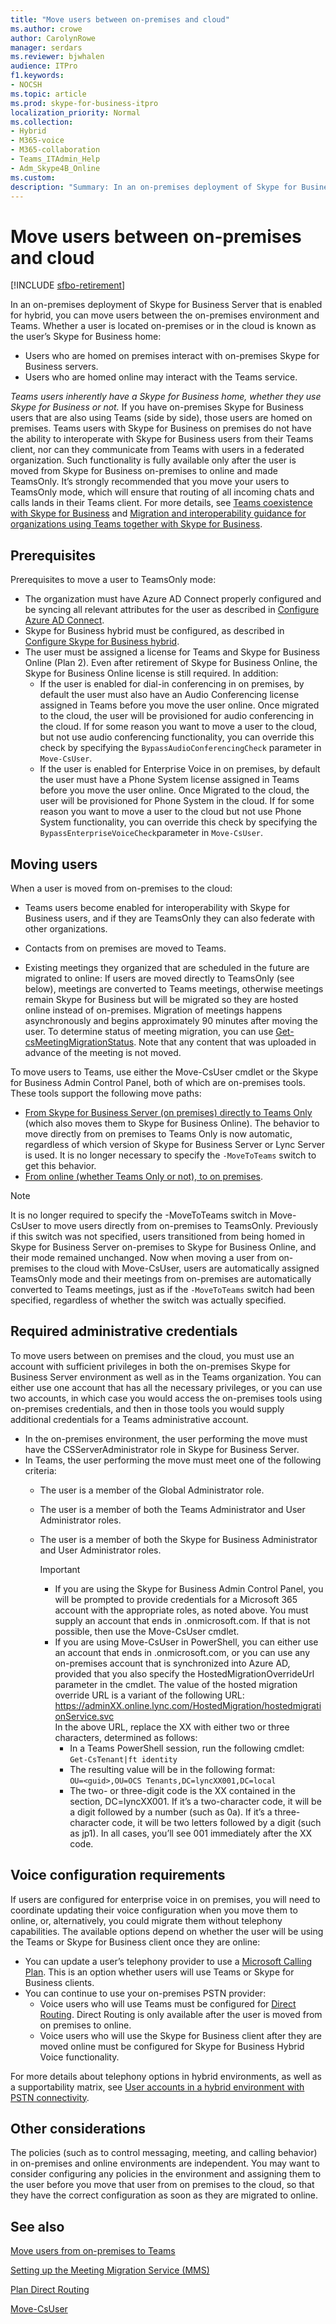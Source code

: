 ```yaml
---
title: "Move users between on-premises and cloud"
ms.author: crowe
author: CarolynRowe
manager: serdars
ms.reviewer: bjwhalen
audience: ITPro
f1.keywords:
- NOCSH
ms.topic: article
ms.prod: skype-for-business-itpro
localization_priority: Normal
ms.collection: 
- Hybrid 
- M365-voice
- M365-collaboration
- Teams_ITAdmin_Help
- Adm_Skype4B_Online
ms.custom:
description: "Summary: In an on-premises deployment of Skype for Business Server that is enabled for hybrid, you can move users between the on-premises environment and the cloud."
---
```


# Move users between on-premises and cloud

[!INCLUDE [sfbo-retirement](../../Hub/includes/sfbo-retirement.md)]

In an on-premises deployment of Skype for Business Server that is enabled for hybrid, you can move users between the on-premises environment and Teams. Whether a user is located on-premises or in the cloud is known as the user’s Skype for Business home:

- Users who are homed on premises interact with on-premises Skype for Business servers.
- Users who are homed online may interact with the Teams service.

*Teams users inherently have a Skype for Business home, whether they use Skype for Business or not.* If you have on-premises Skype for Business users that are also using Teams (side by side), those users are homed on premises. Teams users with Skype for Business on premises do not have the ability to interoperate with Skype for Business users from their Teams client, nor can they communicate from Teams with users in a federated organization. Such functionality is fully available only after the user is moved from Skype for Business on-premises to online and made TeamsOnly. It’s strongly recommended that you move your users to TeamsOnly mode, which will ensure that routing of all incoming chats and calls lands in their Teams client. For more details, see [Teams coexistence with Skype for Business](/microsoftteams/coexistence-chat-calls-presence) and [Migration and interoperability guidance for organizations using Teams together with Skype for Business](/microsoftteams/migration-interop-guidance-for-teams-with-skype).

## Prerequisites

Prerequisites to move a user to TeamsOnly mode:

- The organization must have Azure AD Connect properly configured and be syncing all relevant attributes for the user as described in [Configure Azure AD Connect](configure-azure-ad-connect.md).
- Skype for Business hybrid must be configured, as described in [Configure Skype for Business hybrid](configure-federation-with-skype-for-business-online.md).
- The user must be assigned a license for Teams and Skype for Business Online (Plan 2). Even after retirement of Skype for Business Online, the Skype for Business Online license is still required.  In addition:
    - If the user is enabled for dial-in conferencing in on premises, by default the user must also have an Audio Conferencing license assigned in Teams before you move the user online. Once migrated to the cloud, the user will be provisioned for audio conferencing in the cloud. If for some reason you want to move a user to the cloud, but not use audio conferencing functionality, you can override this check by specifying the `BypassAudioConferencingCheck` parameter in `Move-CsUser`.
    - If the user is enabled for Enterprise Voice in on premises, by default the user must have a Phone System license assigned in Teams before you move the user online. Once Migrated to the cloud, the user will be provisioned for Phone System in the cloud. If for some reason you want to move a user to the cloud but not use Phone System functionality, you can override this check by specifying the `BypassEnterpriseVoiceCheck`parameter in `Move-CsUser`.


## Moving users

When a user is moved from on-premises to the cloud:

- Teams users become enabled for interoperability with Skype for Business users, and if they are TeamsOnly they can also federate with other organizations.

- Contacts from on premises are moved to Teams.

- Existing meetings they organized that are scheduled in the future are migrated to online: If users are moved directly to TeamsOnly (see below),  meetings are converted to Teams meetings, otherwise meetings remain Skype for Business but will be migrated so they are hosted online instead of on-premises.  Migration of meetings happens asynchronously and begins approximately 90 minutes after moving the user.  To determine status of meeting migration, you can use [Get-csMeetingMigrationStatus](../../SfbOnline/audio-conferencing-in-office-365/setting-up-the-meeting-migration-service-mms.md#managing-mms). Note that any content that was uploaded in advance of the meeting is not moved.

To move users to Teams, use either the Move-CsUser cmdlet or the Skype for Business Admin Control Panel, both of which are on-premises tools. These tools support the following move paths:

- [From Skype for Business Server (on premises) directly to Teams Only](move-users-from-on-premises-to-teams.md) (which also moves them to Skype for Business Online).  The behavior to move directly from on premises to Teams Only is now automatic, regardless of which version of Skype for Business Server or Lync Server is used. It is no longer necessary to specify the `-MoveToTeams` switch to get this behavior.  
- [From online (whether Teams Only or not), to on premises](move-users-from-the-cloud-to-on-premises.md).

> [!NOTE] 
> It is no longer required to specify the -MoveToTeams switch in Move-CsUser to move users directly from on-premises to TeamsOnly. Previously if this switch was not specified, users transitioned from being homed in Skype for Business Server on-premises to Skype for Business Online, and their mode remained unchanged. Now when moving a user from on-premises to the cloud with Move-CsUser, users are automatically assigned TeamsOnly mode and their meetings from on-premises are automatically converted to Teams meetings, just as if the `-MoveToTeams` switch had been specified, regardless of whether the switch was actually specified. 
> 

## Required administrative credentials

To move users between on premises and the cloud, you must use an account with sufficient privileges in both the on-premises Skype for Business Server environment as well as in the Teams organization. You can either use one account that has all the necessary privileges, or you can use two accounts, in which case you would access the on-premises tools using on-premises credentials, and then in those tools you would supply additional credentials for a Teams administrative account.  

- In the on-premises environment, the user performing the move must have the CSServerAdministrator role in Skype for Business Server.
- In Teams, the user performing the move must meet one of the following criteria:
  - The user is a member of the Global Administrator role.
  - The user is a member of both the Teams Administrator and User Administrator roles.
  - The user is a member of both the Skype for Business Administrator and User Administrator roles.  

    > [!Important]
    > - If you are using the Skype for Business Admin Control Panel, you will be prompted to provide credentials for a Microsoft 365 account with the appropriate roles, as noted above. You must supply an account that ends in .onmicrosoft.com. If that is not possible, then use the Move-CsUser cmdlet.
    >- If you are using Move-CsUser in PowerShell, you can either use an account that ends in .onmicrosoft.com, or you can use any on-premises account that is synchronized into Azure AD, provided that you also specify the HostedMigrationOverrideUrl parameter in the cmdlet. The value of the hosted migration override URL is a variant of the following URL: https://adminXX.online.lync.com/HostedMigration/hostedmigrationService.svc<br>In the above URL, replace the XX with either two or three characters, determined as follows:
    >   - In a Teams PowerShell session, run the following cmdlet:<br>`Get-CsTenant|ft identity`
    >   - The resulting value will be in the following format:<br>`OU=<guid>,OU=OCS Tenants,DC=lyncXX001,DC=local`
    >   - The two- or three-digit code is the XX contained in the section, DC=lyncXX001. If it’s a two-character code, it will be a digit followed by a number (such as 0a). If it’s a three-character code, it will be two letters followed by a digit (such as jp1). In all cases, you’ll see 001 immediately after the XX code.


## Voice configuration requirements

If users are configured for enterprise voice in on premises, you will need to coordinate updating their voice configuration when you move them to online, or, alternatively, you could migrate them without telephony capabilities. The available options depend on whether the user will be using the Teams or Skype for Business client once they are online:

- You can update a user’s telephony provider to use a [Microsoft Calling Plan](/microsoftteams/calling-plans-for-office-365). This is an option whether users will use Teams or Skype for Business clients.
- You can continue to use your on-premises PSTN provider:
  - Voice users who will use Teams must be configured for [Direct Routing](/microsoftteams/direct-routing-plan). Direct Routing is only available after the user is moved from on premises to online.
  - Voice users who will use the Skype for Business client after they are moved online must be configured for Skype for Business Hybrid Voice functionality.

For more details about telephony options in hybrid environments, as well as a supportability matrix, see [User accounts in a hybrid environment with PSTN connectivity](/microsoftteams/direct-routing-user-accounts-in-a-hybrid-environment).

## Other considerations

The policies (such as to control messaging, meeting, and calling behavior) in on-premises and online environments are independent. You may want to consider configuring any policies in the environment and assigning them to the user before you move that user from on premises to the cloud, so that they have the correct configuration as soon as they are migrated to online.

## See also

[Move users from on-premises to Teams](move-users-from-on-premises-to-teams.md)

[Setting up the Meeting Migration Service (MMS)](../../SfbOnline/audio-conferencing-in-office-365/setting-up-the-meeting-migration-service-mms.md)

[Plan Direct Routing](/microsoftteams/direct-routing-plan)

[Move-CsUser](/powershell/module/skype/move-csuser)
